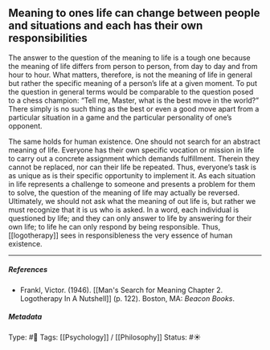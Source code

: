 ## Meaning to ones life can change between people and situations and each has their own responsibilities # 

The answer to the question of the meaning to life is a tough one because the meaning of life differs from person to person, from day to day and from hour to hour. What matters, therefore, is not the meaning of life in general but rather the specific meaning of a person’s life at a given moment. To put the question in general terms would be comparable to the question posed to a chess champion: “Tell me, Master, what is the best move in the world?” There simply is no such thing as the best or even a good move apart from a particular situation in a game and the particular personality of one’s opponent.

The same holds for human existence. One should not search for an abstract meaning of life. Everyone has their own specific vocation or mission in life to carry out a concrete assignment which demands fulfillment. Therein they cannot be replaced, nor can their life be repeated. Thus, everyone’s task is as unique as is their specific opportunity to implement it. As each situation in life represents a challenge to someone and presents a problem for them to solve, the question of the meaning of life may actually be reversed. Ultimately, we should not ask what the meaning of out life is, but rather we must recognize that it is us who is asked. In a word, each individual is questioned by life; and they can only answer to life by answering for their own life; to life he can only respond by being responsible. Thus, [[logotherapy]] sees in responsibleness the very essence of human existence.

___

##### References

- Frankl, Victor. (1946). [[Man's Search for Meaning Chapter 2. Logotherapy In A Nutshell]] (p. 122). Boston, MA: _Beacon Books_. 

##### Metadata

Type: #🔴 
Tags: [[Psychology]] / [[Philosophy]]
Status: #☀️ 
